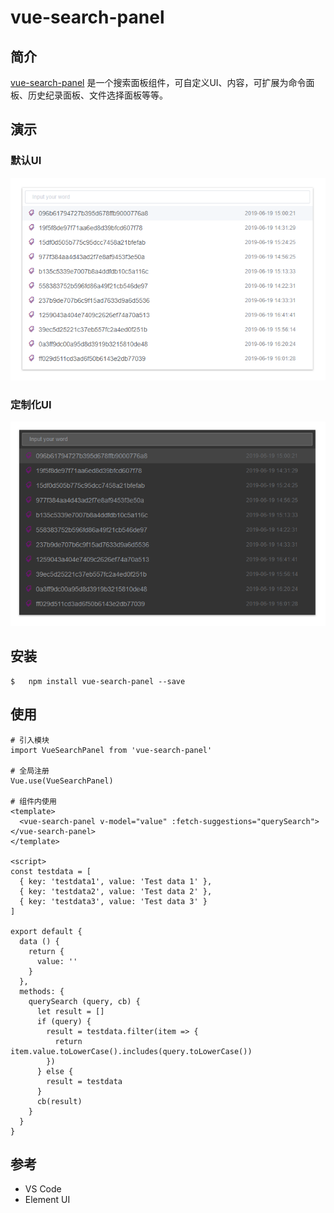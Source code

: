 # vue-search-panel

## 简介
[vue-search-panel](https://github.com/TheoXiong/vue-search-panel) 是一个搜索面板组件，可自定义UI、内容，可扩展为命令面板、历史纪录面板、文件选择面板等等。


## 演示

### 默认UI
![demo](./light.png)

### 定制化UI
![demo](./dark.png)

## 安装
``` 
$   npm install vue-search-panel --save
```

## 使用
```
# 引入模块
import VueSearchPanel from 'vue-search-panel'

# 全局注册
Vue.use(VueSearchPanel)

# 组件内使用
<template>
  <vue-search-panel v-model="value" :fetch-suggestions="querySearch"></vue-search-panel>
</template>

<script>
const testdata = [
  { key: 'testdata1', value: 'Test data 1' },
  { key: 'testdata2', value: 'Test data 2' },
  { key: 'testdata3', value: 'Test data 3' }
]

export default {
  data () {
    return {
      value: ''
    }
  },
  methods: {
    querySearch (query, cb) {
      let result = []
      if (query) {
        result = testdata.filter(item => {
          return item.value.toLowerCase().includes(query.toLowerCase())
        })
      } else {
        result = testdata
      }
      cb(result)
    }
  }
}
```

## 参考
- VS Code
- Element UI



